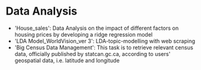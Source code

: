 # Data Analysis
- 'House_sales': Data Analysis on the impact of different factors on housing prices by developing a ridge regression model
- 'LDA Model_WorldVision_ver 3': LDA-topic-modelling with web scraping
- 'Big Census Data Management': This task is to retrieve relevant census data, officially published by statcan.gc.ca, according to users' geospatial data, i.e. latitude and longitude
